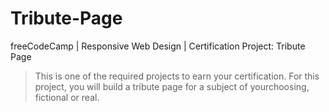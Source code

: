 # Tribute-Page
freeCodeCamp | Responsive Web Design | Certification Project: Tribute Page

>This is one of the required projects to earn your certification.
>For this project, you will build a tribute page for a subject of yourchoosing, fictional or real.

